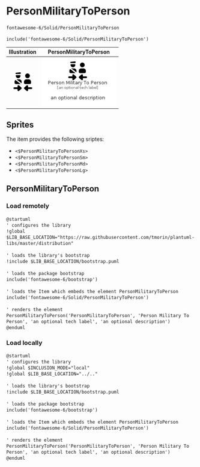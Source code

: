 # PersonMilitaryToPerson


```text
fontawesome-6/Solid/PersonMilitaryToPerson
```

```text
include('fontawesome-6/Solid/PersonMilitaryToPerson')
```



| Illustration | PersonMilitaryToPerson |
| :---: | :---: |
| ![illustration for Illustration](../../fontawesome-6/Solid/PersonMilitaryToPerson.png) | ![illustration for PersonMilitaryToPerson](../../fontawesome-6/Solid/PersonMilitaryToPerson.Local.png) |



## Sprites
The item provides the following sriptes:

- `<$PersonMilitaryToPersonXs>`
- `<$PersonMilitaryToPersonSm>`
- `<$PersonMilitaryToPersonMd>`
- `<$PersonMilitaryToPersonLg>`





## PersonMilitaryToPerson

### Load remotely
```plantuml
@startuml
' configures the library
!global $LIB_BASE_LOCATION="https://raw.githubusercontent.com/tmorin/plantuml-libs/master/distribution"

' loads the library's bootstrap
!include $LIB_BASE_LOCATION/bootstrap.puml

' loads the package bootstrap
include('fontawesome-6/bootstrap')

' loads the Item which embeds the element PersonMilitaryToPerson
include('fontawesome-6/Solid/PersonMilitaryToPerson')

' renders the element
PersonMilitaryToPerson('PersonMilitaryToPerson', 'Person Military To Person', 'an optional tech label', 'an optional description')
@enduml
```

### Load locally
```plantuml
@startuml
' configures the library
!global $INCLUSION_MODE="local"
!global $LIB_BASE_LOCATION="../.."

' loads the library's bootstrap
!include $LIB_BASE_LOCATION/bootstrap.puml

' loads the package bootstrap
include('fontawesome-6/bootstrap')

' loads the Item which embeds the element PersonMilitaryToPerson
include('fontawesome-6/Solid/PersonMilitaryToPerson')

' renders the element
PersonMilitaryToPerson('PersonMilitaryToPerson', 'Person Military To Person', 'an optional tech label', 'an optional description')
@enduml
```

